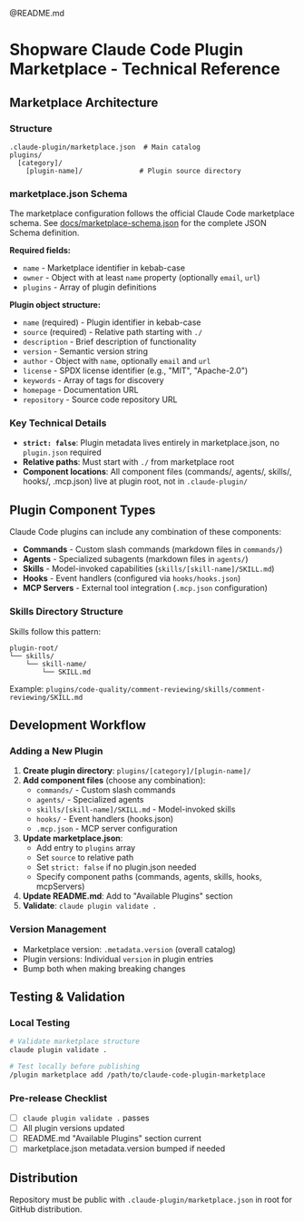 @README.md

# Shopware Claude Code Plugin Marketplace - Technical Reference

## Marketplace Architecture

### Structure
```
.claude-plugin/marketplace.json  # Main catalog
plugins/
  [category]/
    [plugin-name]/              # Plugin source directory
```

### marketplace.json Schema

The marketplace configuration follows the official Claude Code marketplace schema. See [docs/marketplace-schema.json](../docs/marketplace-schema.json) for the complete JSON Schema definition.

**Required fields:**
- `name` - Marketplace identifier in kebab-case
- `owner` - Object with at least `name` property (optionally `email`, `url`)
- `plugins` - Array of plugin definitions

**Plugin object structure:**
- `name` (required) - Plugin identifier in kebab-case
- `source` (required) - Relative path starting with `./`
- `description` - Brief description of functionality
- `version` - Semantic version string
- `author` - Object with `name`, optionally `email` and `url`
- `license` - SPDX license identifier (e.g., "MIT", "Apache-2.0")
- `keywords` - Array of tags for discovery
- `homepage` - Documentation URL
- `repository` - Source code repository URL

### Key Technical Details

- **`strict: false`**: Plugin metadata lives entirely in marketplace.json, no `plugin.json` required
- **Relative paths**: Must start with `./` from marketplace root
- **Component locations**: All component files (commands/, agents/, skills/, hooks/, .mcp.json) live at plugin root, not in `.claude-plugin/`

## Plugin Component Types

Claude Code plugins can include any combination of these components:

- **Commands** - Custom slash commands (markdown files in `commands/`)
- **Agents** - Specialized subagents (markdown files in `agents/`)
- **Skills** - Model-invoked capabilities (`skills/[skill-name]/SKILL.md`)
- **Hooks** - Event handlers (configured via `hooks/hooks.json`)
- **MCP Servers** - External tool integration (`.mcp.json` configuration)

### Skills Directory Structure

Skills follow this pattern:
```
plugin-root/
└── skills/
    └── skill-name/
        └── SKILL.md
```

Example: `plugins/code-quality/comment-reviewing/skills/comment-reviewing/SKILL.md`

## Development Workflow

### Adding a New Plugin

1. **Create plugin directory**: `plugins/[category]/[plugin-name]/`
2. **Add component files** (choose any combination):
   - `commands/` - Custom slash commands
   - `agents/` - Specialized agents
   - `skills/[skill-name]/SKILL.md` - Model-invoked skills
   - `hooks/` - Event handlers (hooks.json)
   - `.mcp.json` - MCP server configuration
3. **Update marketplace.json**:
   - Add entry to `plugins` array
   - Set `source` to relative path
   - Set `strict: false` if no plugin.json needed
   - Specify component paths (commands, agents, skills, hooks, mcpServers)
4. **Update README.md**: Add to "Available Plugins" section
5. **Validate**: `claude plugin validate .`

### Version Management

- Marketplace version: `.metadata.version` (overall catalog)
- Plugin versions: Individual `version` in plugin entries
- Bump both when making breaking changes

## Testing & Validation

### Local Testing
```bash
# Validate marketplace structure
claude plugin validate .

# Test locally before publishing
/plugin marketplace add /path/to/claude-code-plugin-marketplace
```

### Pre-release Checklist
- [ ] `claude plugin validate .` passes
- [ ] All plugin versions updated
- [ ] README.md "Available Plugins" section current
- [ ] marketplace.json metadata.version bumped if needed

## Distribution

Repository must be public with `.claude-plugin/marketplace.json` in root for GitHub distribution.
